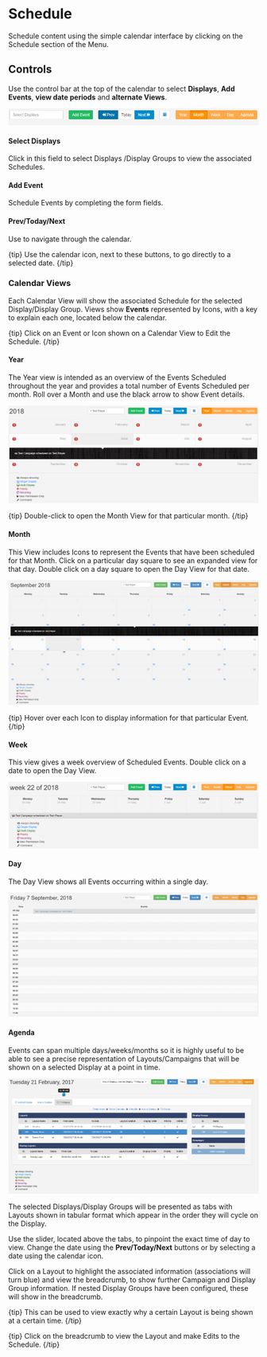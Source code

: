 <!--toc=scheduling-->

# Schedule

Schedule content using the simple calendar interface by clicking on the Schedule section of the Menu. 

## Controls

Use the control bar at the top of the calendar to select **Displays**, **Add Events**, **view date periods** and **alternate Views**.

![Schedule Controls](img/schedule_controls.png)

#### **Select Displays**

Click in this field to select Displays /Display Groups to view the associated Schedules.

#### **Add Event**

Schedule Events by completing the form fields.

#### **Prev/Today/Next**

Use to navigate through the calendar.

{tip}
Use the calendar icon, next to these buttons, to go directly to a selected date.
{/tip}

### Calendar Views

Each Calendar View will show the associated Schedule for the selected Display/Display Group. Views show **Events** represented by Icons, with a key to explain each one, located below the calendar. 

{tip}
Click on an Event or Icon shown on a Calendar View to Edit the Schedule.
 {/tip}

#### **Year**

The Year view is intended as an overview of the Events Scheduled throughout the year and provides a total number of Events Scheduled per month. Roll over a Month and use the black arrow to show Event details.

![Schedule Year View](img/schedule_year_view.png)

{tip}
Double-click to open the Month View for that particular month.
{/tip}

#### **Month**

This View includes Icons to represent the Events that have been scheduled for that Month. Click on a particular day square to see an expanded view for that day. Double click on a day square to open the Day View for that date.

![Schedule Month View](img/schedule_month_view.png)

{tip}
Hover over each Icon to display information for that particular Event.
{/tip}

#### **Week**

This view gives a week overview of Scheduled Events. Double click on a date to open the Day View.

![Schedule Week View](img/scheduled_week_view.png)

#### **Day**

The Day View shows all Events occurring within a single day.

![Schedule Day View](img/schedule_day_view.png)

#### **Agenda**

Events can span multiple days/weeks/months so it is highly useful to be able to see a precise representation of Layouts/Campaigns that will be shown on a selected Display at a point in time.

![Agenda View](img/scheduling_calendar_agenda.png)

The selected Displays/Display Groups will be presented as tabs with Layouts shown in tabular format which appear in the order they will cycle on the Display.

Use the slider, located above the tabs, to pinpoint the exact time of day to view. Change the date using the **Prev/Today/Next** buttons or by selecting a date using the calendar icon.

Click on a Layout to highlight the associated information (associations will turn blue) and view the breadcrumb, to show further Campaign and Display Group information. If nested Display Groups have been configured, these will show in the breadcrumb.

{tip}
This can be used to view exactly why a certain Layout is being shown at a certain time.
{/tip}

{tip}
Click on the breadcrumb to view the Layout and make Edits to the Schedule.
{/tip}
